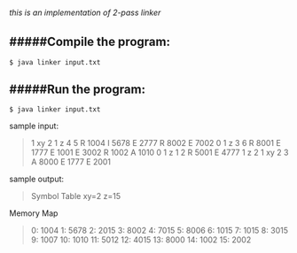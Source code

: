 ###### this is an implementation of 2-pass linker

#####Compile the program:
---------------------

	$ java linker input.txt 
	
#####Run the program:
---------------------

	$ java linker input.txt

sample input:
> 1   xy 2
> 1   z 4
5   R 1004  I 5678  E 2777  R 8002  E 7002
0
1   z 3
6   R 8001  E 1777  E 1001  E 3002  R 1002  A 1010
0
1   z 1
2   R 5001  E 4777
1   z 2
1   xy 2
3   A 8000  E 1777  E 2001


sample output:
> Symbol Table
> xy=2
z=15

Memory Map
> 0:  1004
1:  5678
2:  2015
3:  8002
4:  7015
5:  8006
6:  1015
7:  1015
8:  3015
9:  1007
10: 1010
11: 5012
12: 4015
13: 8000
14: 1002
15: 2002

